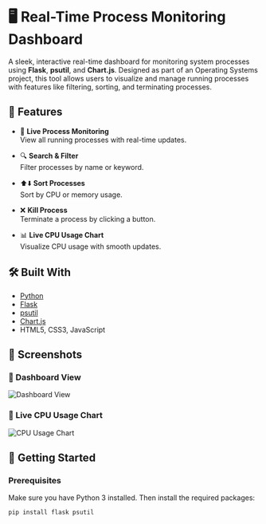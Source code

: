 # 🖥️ Real-Time Process Monitoring Dashboard

A sleek, interactive real-time dashboard for monitoring system processes using **Flask**, **psutil**, and **Chart.js**. Designed as part of an Operating Systems project, this tool allows users to visualize and manage running processes with features like filtering, sorting, and terminating processes.

## 🔧 Features

- 🚀 **Live Process Monitoring**  
  View all running processes with real-time updates.

- 🔍 **Search & Filter**  
  Filter processes by name or keyword.

- ⬆️⬇️ **Sort Processes**  
  Sort by CPU or memory usage.

- ❌ **Kill Process**  
  Terminate a process by clicking a button.

- 📊 **Live CPU Usage Chart**  
  Visualize CPU usage with smooth updates.

## 🛠️ Built With

- [Python](https://www.python.org/)
- [Flask](https://flask.palletsprojects.com/)
- [psutil](https://github.com/giampaolo/psutil)
- [Chart.js](https://www.chartjs.org/)
- HTML5, CSS3, JavaScript

## 📸 Screenshots

### 🔹 Dashboard View  
![Dashboard View](https://github.com/user-attachments/assets/96844427-eca9-466a-9e09-6ef841a78437)

### 🔹 Live CPU Usage Chart  
![CPU Usage Chart](https://github.com/user-attachments/assets/9b9d6cc0-cb7e-42b0-9493-ce2fa9c50644)

## 🚀 Getting Started

### Prerequisites

Make sure you have Python 3 installed. Then install the required packages:

```bash
pip install flask psutil
